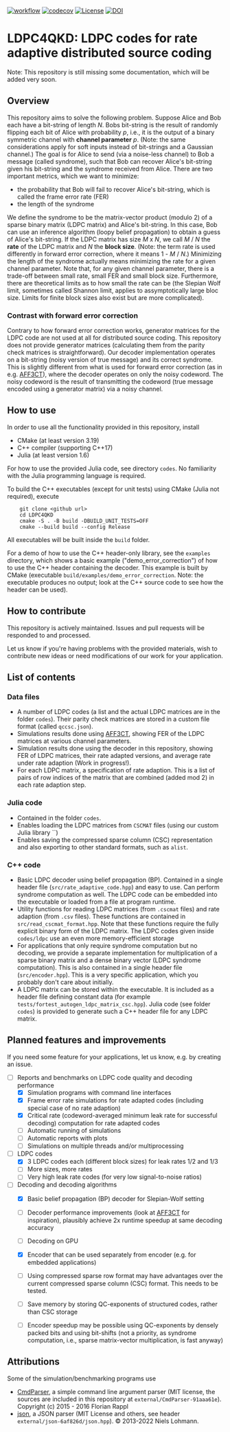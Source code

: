 [![workflow](https://github.com/XQP-Munich/LDPC4QKD/actions/workflows/ci-cmake_tests.yml/badge.svg)](https://github.com/XQP-Munich/LDPC4QKD/actions)
[![codecov](https://codecov.io/gh/XQP-Munich/LDPC4QKD/branch/main/graph/badge.svg?token=GV9453ZM42)](https://codecov.io/gh/XQP-Munich/LDPC4QKD)
[![License](https://img.shields.io/github/license/XQP-Munich/LDPC4QKD)](./LICENSE)
[![DOI](https://zenodo.org/badge/DOI/10.5281/zenodo.5579246.svg)](https://doi.org/10.5281/zenodo.5579246)
# LDPC4QKD: LDPC codes for rate adaptive distributed source coding 

Note: This repository is still missing some documentation, which will be added very soon.

## Overview

This repository aims to solve the following problem. Suppose Alice and Bob each have a bit-string of length _N_.
Bobs bit-string is the result of randomly flipping each bit of Alice with probability _p_, i.e., it is the output of a binary symmetric channel with **channel parameter** _p_. 
(Note: the same considerations apply for soft inputs instead of bit-strings and a Gaussian channel.) The goal is for Alice to send (via a noise-less channel) to Bob a message (called syndrome), such that Bob can recover Alice's bit-string given his bit-string and the syndrome received from Alice. There are two important metrics, which we want to minimize: 

- the probability that Bob will fail to recover Alice's bit-string, which is called the frame error rate (FER)
- the length of the syndrome

We define the syndrome to be the matrix-vector product (modulo 2) of a sparse binary matrix (LDPC matrix) and Alice's bit-string. 
In this case, Bob can use an inference algorithm (loopy belief propagation) to obtain a guess of Alice's bit-string. If the LDPC matrix has size _M_ x _N_, we call _M_ / _N_ the **rate** of the LDPC matrix and _N_ the **block size**. 
(Note: the term rate is used differently in forward error correction, where it means 1 - _M_ / _N_.) Minimizing the length of the syndrome actually means minimizing the rate for a given channel parameter.
Note that, for any given channel parameter, there is a trade-off between small rate, small FER and small block size.
Furthermore, there are theoretical limits as to how small the rate can be (the Slepian Wolf limit, sometimes called Shannon limit, applies to assymptotically large bloc size.
Limits for finite block sizes also exist but are more complicated).

### Contrast with forward error correction

Contrary to how forward error correction works, generator matrices for the LDPC code are not used at all for distributed source coding. 
This repository does not provide generator matrices (calculating them from the parity check matrices is straightforward).
Our decoder implementation operates on a bit-string (noisy version of true message) and its correct syndrome. 
This is slightly different from what is used for forward error correction (as in e.g. [AFF3CT](https://github.com/aff3ct/aff3ct)), where the decoder operates on only the noisy codeword. 
The noisy codeword is the result of transmitting the codeword (true message encoded using a generator matrix) via a noisy channel.


## How to use
In order to use all the functionality provided in this repository, install
- CMake (at least version 3.19)
- C++ compiler (supporting C++17)
- Julia (at least version 1.6)

For how to use the provided Julia code, see directory `codes`. No familiarity with the Julia programming language is required.

To build the C++ executables (except for unit tests) using CMake (Julia not required), execute

        git clone <github url>
        cd LDPC4QKD
        cmake -S . -B build -DBUILD_UNIT_TESTS=OFF
        cmake --build build --config Release
        
All executables will be built inside the `build` folder.

For a demo of how to use the C++ header-only library, see the `examples` directory, which shows a basic example ("demo_error_correction") of how to use the C++ header containing the decoder.
This example is built by CMake (executable `build/examples/demo_error_correction`.
Note: the executable produces no output; look at the C++ source code to see how the header can be used).

## How to contribute
This repository is actively maintained. 
Issues and pull requests will be responded to and processed.

Let us know if you're having problems with the provided materials, wish to contribute new ideas or need modifications of our work for your application.

## List of contents

### Data files
- A number of LDPC codes (a list and the actual LDPC matrices are in the folder `codes`). 
  Their parity check matrices are stored in a custom file format (called `qccsc.json`).
- Simulations results done using [AFF3CT](https://github.com/aff3ct/aff3ct), showing FER of the LDPC matrices at various channel parameters.
- Simulation results done using the decoder in this repository, showing FER of LDPC matrices, their rate adapted versions, and average rate under rate adaption (Work in progress!).
- For each LDPC matrix, a specification of rate adaption. 
  This is a list of pairs of row indices of the matrix that are combined (added mod 2) in each rate adaption step.

### Julia code
- Contained in the folder `codes`.
- Enables loading the LDPC matrices from `CSCMAT` files (using our custom Julia library ``)
- Enables saving the compressed sparse column (CSC) representation and also exporting to other standard formats, such as `alist`.

### C++ code
- Basic LDPC decoder using belief propagation (BP). Contained in a single header file (`src/rate_adaptive_code.hpp`) and easy to use. Can perform syndrome computation as well. 
  The LDPC code can be embedded into the executable or loaded from a file at program runtime.
- Utility functions for reading LDPC matrices (from `.cscmat` files) and rate adaption (from `.csv` files). These functions are contained in `src/read_cscmat_format.hpp`.
  Note that these functions require the fully explicit binary form of the LDPC matrix. The LDPC codes given inside `codes/ldpc` use an even more memory-efficient storage 
- For applications that only require syndrome computation but no decoding, we provide a separate implementation for multiplication of a sparse binary matrix and a dense binary vector (LDPC syndrome computation). This is also contained in a single header file (`src/encoder.hpp`). 
  This is a very specific application, which you probably don't care about initially.
- A LDPC matrix can be stored within the executable. 
  It is included as a header file defining constant data (for example `tests/fortest_autogen_ldpc_matrix_csc.hpp`). 
  Julia code (see folder `codes`) is provided to generate such a C++ header file for any LDPC matrix.


## Planned features and improvements

If you need some feature for your applications, let us know, e.g. by creating an issue.

- [ ] Reports and benchmarks on LDPC code quality and decoding performance
  + [x] Simulation programs with command line interfaces
  + [x] Frame error rate simulations for rate adapted codes (including special case of no rate adaption)
  + [x] Critical rate (codeword-averaged minimum leak rate for successful decoding) computation for rate adapted codes  
  + [ ] Automatic running of simulations
  + [ ] Automatic reports with plots
  + [ ] Simulations on multiple threads and/or multiprocessing
- [ ] LDPC codes
  + [x] 3 LDPC codes each (different block sizes) for leak rates 1/2 and 1/3
  + [ ] More sizes, more rates
  + [ ] Very high leak rate codes (for very low signal-to-noise ratios)
- [ ] Decoding and decoding algorithms
  + [x] Basic belief propagation (BP) decoder for Slepian-Wolf setting
  + [ ] Decoder performance improvements (look at [AFF3CT](https://github.com/aff3ct/aff3ct) for inspiration), plausibly achieve 2x runtime speedup at same decoding accuracy
  + [ ] Decoding on GPU
  + [x] Encoder that can be used separately from encoder (e.g. for embedded applications)
  + [ ] Using compressed sparse row format may have advantages over the current compressed sparse column (CSC) format. This needs to be tested.
  + [ ] Save memory by storing QC-exponents of structured codes, rather than CSC storage
  + [ ] Encoder speedup may be possible using QC-exponents by densely packed bits and using bit-shifts (not a priority, as syndrome computation, i.e., sparse matrix-vector multiplication, is fast anyway)
  

## Attributions

Some of the simulation/benchmarking programs use
- [CmdParser](https://github.com/FlorianRappl/CmdParser), a simple command line argument parser (MIT license, the sources are included in this repository at `external/CmdParser-91aaa61e`). Copyright (c) 2015 - 2016 Florian Rappl
- [json](https://github.com/nlohmann/json), a JSON parser (MIT License and others, see header `external/json-6af826d/json.hpp`). © 2013-2022 Niels Lohmann.
